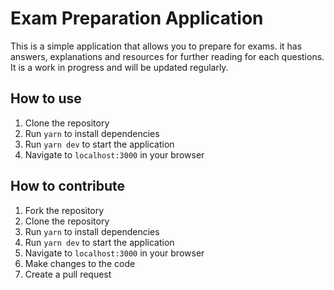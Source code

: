 # Exam Preparation Application

This is a simple application that allows you to prepare for exams. it has answers, explanations and resources for further reading for each questions. It is a work in progress and will be updated regularly.

## How to use

1. Clone the repository
2. Run `yarn` to install dependencies
3. Run `yarn dev` to start the application
4. Navigate to `localhost:3000` in your browser

## How to contribute

1. Fork the repository
2. Clone the repository
3. Run `yarn` to install dependencies
4. Run `yarn dev` to start the application
5. Navigate to `localhost:3000` in your browser
6. Make changes to the code
7. Create a pull request
